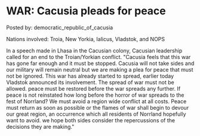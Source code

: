 # WAR: Cacusia pleads for peace

Posted by: democratic_republic_of_cacusia

Nations involved: Troia, New Yorkia, Ialicus, Vladstok, and NOPS

In a speech made in Lhasa in the Cacusian colony, Cacusian leadership called for an end to the Troian/Yorkian conflict.      "Cacusia feels that this war has gone far enough and it must be stopped. Cacusia will not take sides and our military will remain neutral but we are making a plea for peace that must not be ignored. This war has already started to spread, earlier today Vladstok announced its involvement. The spread of war must not be allowed. peace must be restored before the war spreads any further. If peace is not reinstated how long before the horror of war spreads to the fest of Norrland? We must avoid a region wide  conflict at all costs. Peace must return as soon as possible or the flames of war shall begin to devour our great region, an occurrence which all residents of Norrland hopefully want to avoid. we hope both sides consider the repercussions of the decisions they are making."   